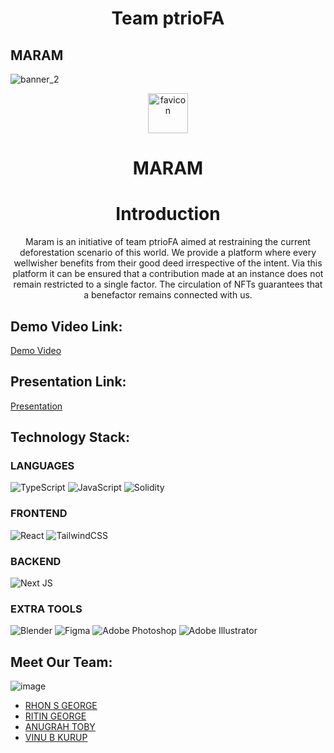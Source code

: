 <h1 align="center">Team ptrioFA</h1>

## MARAM

![banner_2](https://user-images.githubusercontent.com/78461388/156891440-ac4ded6b-d155-48f7-964b-c66d9c7ca6f1.png)

<p align="center"><img width="64" alt="favicon" src="https://user-images.githubusercontent.com/78461388/164944146-c146006b-82f1-45cc-b40a-716a0759dd7e.png"></p>
 <h1 align="center">MARAM</h1>

<h1 align="center">Introduction</h1>
<p align="center">Maram is an initiative of team ptrioFA aimed at restraining the current deforestation scenario of this world. We provide a platform where every wellwisher benefits from their good deed irrespective of the intent. Via this platform it can be ensured that a contribution made at an instance does not remain restricted to a single factor. The circulation of NFTs guarantees that a benefactor remains connected with us. </p>

## Demo Video Link:
  <a href="https://www.loom.com/share/ffb34a80fb91412d94108a3b7e170f43">Demo Video</a>
  
## Presentation Link:
  <a href="https://docs.google.com/presentation/d/1SIgTI8vXUm5Flwpfv2ktxWDFBlg5y-DY/edit?usp=sharing&ouid=109749753053175387217&rtpof=true&sd=true"> Presentation </a>
 
## Technology Stack:
### LANGUAGES  
  ![TypeScript](https://img.shields.io/badge/typescript-%23007ACC.svg?style=for-the-badge&logo=typescript&logoColor=white)
  ![JavaScript](https://img.shields.io/badge/javascript-%23323330.svg?style=for-the-badge&logo=javascript&logoColor=%23F7DF1E)
  ![Solidity](https://img.shields.io/badge/Solidity-%23363636.svg?style=for-the-badge&logo=solidity&logoColor=white)  
### FRONTEND  
  ![React](https://img.shields.io/badge/react-%2320232a.svg?style=for-the-badge&logo=react&logoColor=%2361DAFB)
  ![TailwindCSS](https://img.shields.io/badge/tailwindcss-%2338B2AC.svg?style=for-the-badge&logo=tailwind-css&logoColor=white)  
### BACKEND  
  ![Next JS](https://img.shields.io/badge/Next-black?style=for-the-badge&logo=next.js&logoColor=white)  
### EXTRA TOOLS
  ![Blender](https://img.shields.io/badge/blender-%23F5792A.svg?style=for-the-badge&logo=blender&logoColor=white)
  ![Figma](https://img.shields.io/badge/figma-%23F24E1E.svg?style=for-the-badge&logo=figma&logoColor=white)
  ![Adobe Photoshop](https://img.shields.io/badge/adobe%20photoshop-%2331A8FF.svg?style=for-the-badge&logo=adobe%20photoshop&logoColor=white)
  ![Adobe Illustrator](https://img.shields.io/badge/adobe%20illustrator-%23FF9A00.svg?style=for-the-badge&logo=adobe%20illustrator&logoColor=white) 
  
## Meet Our Team:

![image](https://user-images.githubusercontent.com/78461388/164944805-80c82c9a-071c-472c-a0af-83bb1b81c20f.png)

* [RHON S GEORGE](https://github.com/rhogerald)
* [RITIN GEORGE](https://github.com/aurora0025)
* [ANUGRAH TOBY](https://github.com/anugrahtoby)
* [VINU B KURUP](https://github.com/hipster16)

